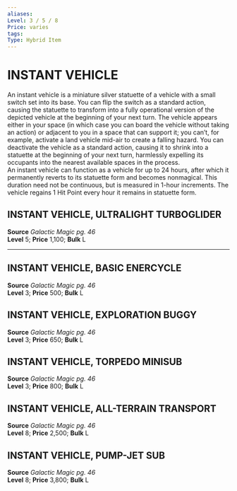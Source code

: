 ```yaml
---
aliases: 
Level: 3 / 5 / 8
Price: varies 
tags: 
Type: Hybrid Item
---
```

# INSTANT VEHICLE
An instant vehicle is a miniature silver statuette of a vehicle with a small switch set into its base. You can flip the switch as a standard action, causing the statuette to transform into a fully operational version of the depicted vehicle at the beginning of your next turn. The vehicle appears either in your space (in which case you can board the vehicle without taking an action) or adjacent to you in a space that can support it; you can’t, for example, activate a land vehicle mid-air to create a falling hazard. You can deactivate the vehicle as a standard action, causing it to shrink into a statuette at the beginning of your next turn, harmlessly expelling its occupants into the nearest available spaces in the process.  
An instant vehicle can function as a vehicle for up to 24 hours, after which it permanently reverts to its statuette form and becomes nonmagical. This duration need not be continuous, but is measured in 1-hour increments. The vehicle regains 1 Hit Point every hour it remains in statuette form.  

## INSTANT VEHICLE, ULTRALIGHT TURBOGLIDER

**Source** _Galactic Magic pg. 46_  
**Level** 5; **Price** 1,100; **Bulk** L

---

## INSTANT VEHICLE, BASIC ENERCYCLE

**Source** _Galactic Magic pg. 46_  
**Level** 3; **Price** 500; **Bulk** L

## INSTANT VEHICLE, EXPLORATION BUGGY

**Source** _Galactic Magic pg. 46_  
**Level** 3; **Price** 650; **Bulk** L

## INSTANT VEHICLE, TORPEDO MINISUB

**Source** _Galactic Magic pg. 46_  
**Level** 3; **Price** 800; **Bulk** L

## INSTANT VEHICLE, ALL-TERRAIN TRANSPORT

**Source** _Galactic Magic pg. 46_  
**Level** 8; **Price** 2,500; **Bulk** L

## INSTANT VEHICLE, PUMP-JET SUB

**Source** _Galactic Magic pg. 46_  
**Level** 8; **Price** 3,800; **Bulk** L

